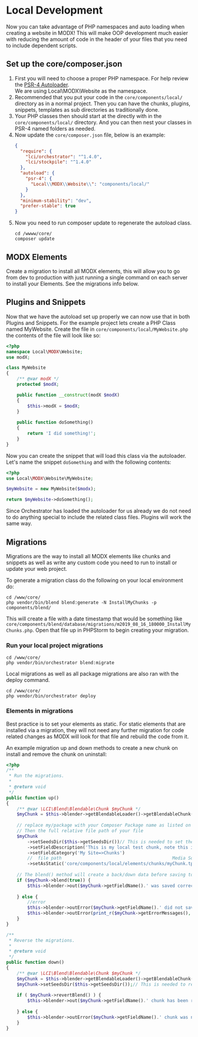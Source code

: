 # Local Development

Now you can take advantage of PHP namespaces and auto loading when creating a website in MODX! This will make OOP development 
much easier with reducing the amount of code in the header of your files that you need to include dependent scripts.

## Set up the core/composer.json

1. First you will need to choose a proper PHP namespace. For help review the [PSR-4 Autoloader](https://www.php-fig.org/psr/psr-4/).  
We are using Local\MODX\Website as the namespace.
2. Recommended that you put your code in the `core/components/local/` directory as in a normal project. Then you can have the 
chunks, plugins, snippets, templates as sub directories as traditionally done. 
3. Your PHP classes then should start at the directly with in the `core/components/local/` directory. And you can then 
nest your classes in PSR-4 named folders as needed.
4. Now update the `core/composer.json` file, below is an example:
    ```json
    {
      "require": {
        "lci/orchestrator": "^1.4.0",
        "lci/stockpile": "^1.4.0"
      },
      "autoload": {
        "psr-4": {
          "Local\\MODX\\Website\\": "components/local/"
        }
      },
      "minimum-stability": "dev",
      "prefer-stable": true
    }
    ```
5. Now you need to run composer update to regenerate the autoload class.
    ```
    cd /wwww/core/
    composer update
    ```
## MODX Elements

Create a migration to install all MODX elements, this will allow you to go from dev to production with just running a single
command on each server to install your Elements. See the migrations info below.

## Plugins and Snippets

Now that we have the autoload set up properly we can now use that in both Plugins and Snippets. For the example project 
lets create a PHP Class named MyWebsite. Create the file in `core/components/local/MyWebsite.php` the contents of the file
will look like so:
```php
<?php
namespace Local\MODX\Website;
use modX;

class MyWebsite
{
    /** @var modX */
    protected $modX;

    public function __construct(modX $modX) 
    {
        $this->modX = $modX;
    }
    
    public function doSomething()
    {
        return 'I did something!';
    }
}
```

Now you can create the snippet that will load this class via the autoloader. Let's name the snippet `doSomething` and with
the following contents:

```php
<?php
use Local\MODX\Website\MyWebsite;

$myWebsite = new MyWebsite($modx);

return $myWebsite->doSomething();
```

Since Orchestrator has loaded the autoloader for us already we do not need to do anything special to include the related class
files. Plugins will work the same way.


## Migrations

Migrations are the way to install all MODX elements like chunks and snippets as well as write any custom code you need to 
run to install or update your web project.

To generate a migration class do the following on your local environment do:

```
cd /www/core/
php vendor/bin/blend blend:generate -N InstallMyChunks -p components/blend/
```

This will create a file with a date timestamp that would be something like `core/components/blend/database/migrations/m2019_08_16_180000_InstallMyChunks.php`.
Open that file up in PHPStorm to begin creating your migration.

### Run your local project migrations 

```
cd /www/core/
php vendor/bin/orchestrator blend:migrate
``` 

Local migrations as well as all package migrations are also ran with the deploy command.

```
cd /www/core/
php vendor/bin/orchestrator deploy
``` 

### Elements in migrations

Best practice is to set your elements as static. For static elements that are installed via a migration, they will not 
need any further migration for code related changes as MODX will look for that file and rebuild the code from it.

An example migration up and down methods to create a new chunk on install and remove the chunk on uninstall:

```php
<?php
/**
 * Run the migrations.
 *
 * @return void
 */
public function up()
{
    /** @var \LCI\Blend\Blendable\Chunk $myChunk */
    $myChunk = $this->blender->getBlendableLoader()->getBlendableChunk('myChunk');
    
    // replace my/package with your Composer Package name as listed on your composer.json file
    // Then the full relative file path of your file
    $myChunk
        ->setSeedsDir($this->getSeedsDir())// This is needed to set the down() data
        ->setFieldDescription('This is my local test chunk, note this is limited to 255 or something')
        ->setFieldCategory('My Site=>Chunks')
        //  file path                                          Media Source name, assuming you do not change the default MODX file system media source:
        ->setAsStatic('core/components/local/elements/chunks/myChunk.tpl', 'filesystem');
    
    // The blend() method will create a back/down data before saving to allow for easy revert with the revertBlend method
    if ($myChunk->blend(true)) {
        $this->blender->out($myChunk->getFieldName().' was saved correctly');
    
    } else {
        //error
        $this->blender->outError($myChunk->getFieldName().' did not save correctly ');
        $this->blender->outError(print_r($myChunk->getErrorMessages(), true), \LCI\Blend\Blender::VERBOSITY_DEBUG);
    }
}

/**
 * Reverse the migrations.
 *
 * @return void
 */
public function down()
{
    /** @var \LCI\Blend\Blendable\Chunk $myChunk */
    $myChunk = $this->blender->getBlendableLoader()->getBlendableChunk('myChunk');
    $myChunk->setSeedsDir($this->getSeedsDir());// This is needed to retrieve the down data
    
    if ( $myChunk->revertBlend() ) {
        $this->blender->out($myChunk->getFieldName().' chunk has been reverted to '.$this->getSeedsDir());
    
    } else {
        $this->blender->outError($myChunk->getFieldName().' chunk was not reverted');
    }
}
```
